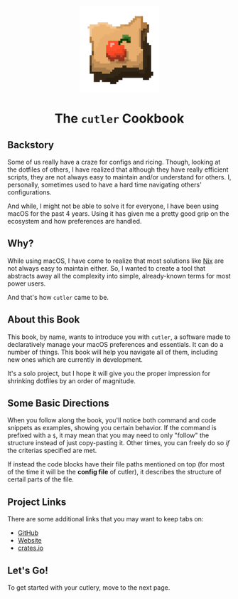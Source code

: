 
<div align="center">

<img src="https://raw.githubusercontent.com/cutlercli/cutler/main/assets/logo.png" width="180px">

# The <code>cutler</code> Cookbook

</div>

## Backstory

Some of us really have a craze for configs and ricing. Though, looking at the dotfiles of others, I have realized that although they have really efficient scripts, they are not always easy to maintain and/or understand for others. I, personally, sometimes used to have a hard time navigating others' configurations.

And while, I might not be able to solve it for everyone, I have been using macOS for the past 4 years. Using it has given me a pretty good grip on the ecosystem and how preferences are handled.

## Why?

While using macOS, I have come to realize that most solutions like [Nix](https://nixos.org/) are not always easy to maintain either. So, I wanted to create a tool that abstracts away all the complexity into simple, already-known terms for most power users.

And that's how <code>cutler</code> came to be.

## About this Book

This book, by name, wants to introduce you with <code>cutler</code>, a software made to declaratively manage your macOS preferences and essentials. It can do a number of things. This book will help you navigate all of them, including new ones which are currently in development.

It's a solo project, but I hope it will give you the proper impression for shrinking dotfiles by an order of magnitude.

## Some Basic Directions

When you follow along the book, you'll notice both command and code snippets as examples, showing you certain behavior. If the command is prefixed with a `$`, it may mean that you may need to only "follow" the structure
instead of just copy-pasting it. Other times, you can freely do so *if* the criterias specified are met.

If instead the code blocks have their file paths mentioned on top (for most of the time it will be the **config file** of cutler), it describes the structure of certail parts of the file.

## Project Links

There are some additional links that you may want to keep tabs on:

- [GitHub](https://github.com/cutlercli/cutler)
- [Website](https://cutlercli.github.io)
- [crates.io](https://crates.io/crates/cutler)

## Let's Go!

To get started with your cutlery, move to the next page.
